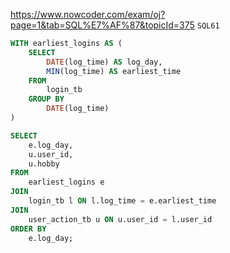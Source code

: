 https://www.nowcoder.com/exam/oj?page=1&tab=SQL%E7%AF%87&topicId=375
`SQL61`

```sql
WITH earliest_logins AS (
    SELECT 
        DATE(log_time) AS log_day,
        MIN(log_time) AS earliest_time
    FROM 
        login_tb
    GROUP BY 
        DATE(log_time)
)

SELECT 
    e.log_day,
    u.user_id,
    u.hobby
FROM 
    earliest_logins e
JOIN 
    login_tb l ON l.log_time = e.earliest_time
JOIN
    user_action_tb u ON u.user_id = l.user_id
ORDER BY 
    e.log_day;
```
